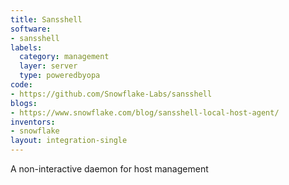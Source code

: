 ```yaml
---
title: Sansshell
software:
- sansshell
labels:
  category: management
  layer: server
  type: poweredbyopa
code:
- https://github.com/Snowflake-Labs/sansshell
blogs:
- https://www.snowflake.com/blog/sansshell-local-host-agent/
inventors:
- snowflake
layout: integration-single
---
```

A non-interactive daemon for host management
